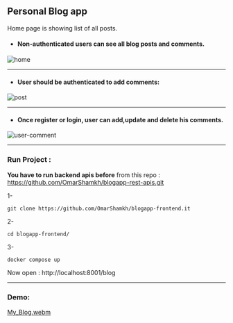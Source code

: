 ## Personal Blog app

Home page is showing list of all posts.
 * #### Non-authenticated users can see all blog posts and comments.

  ![home](https://user-images.githubusercontent.com/44472968/209350249-5671bfa1-8a9c-447b-a169-5dbc515cefe4.png)
  
  ********************************
  
  * #### User should be authenticated to add comments:

  ![post](https://user-images.githubusercontent.com/44472968/209350595-b7f5877c-e25f-4ff7-aca0-9c07d0b9c90c.png)

*************************************
* #### Once register or login, user can add,update and delete his comments.

![user-comment](https://user-images.githubusercontent.com/44472968/209350839-281ff54b-4cc3-49ae-8bc8-d2e47eb22d13.png)

****************************************

### Run Project :
**You have to run backend apis before** from this repo :
 https://github.com/OmarShamkh/blogapp-rest-apis.git 

1- 
```
git clone https://github.com/OmarShamkh/blogapp-frontend.it
```

2- 
 ```
 cd blogapp-frontend/
 ```
 3-
  ```
 docker compose up
 ```

Now open : http://localhost:8001/blog
************************************************************
### Demo:

[My_Blog.webm](https://user-images.githubusercontent.com/44472968/209352803-47a12613-409b-4472-8ee5-00aa43e7714b.webm)

